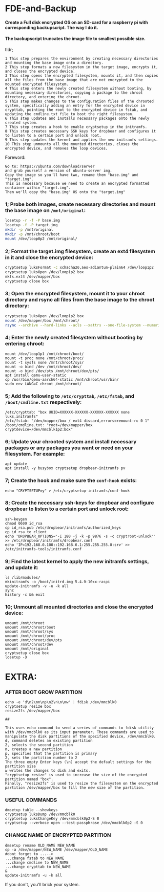 # FDE-and-Backup
#### Create a Full disk encrypted OS on an SD-card for a raspberry pi with corresponding backupscript. The way I do it.
#### The backupscript truncates the image file to smallest possible size.

tldr;
```
1 This step prepares the environment by creating necessary directories and mounting the base image onto a directory.
2 This step formats a new filesystem in the target image, encrypts it, and closes the encrypted device.
3 This step opens the encrypted filesystem, mounts it, and then copies all the files from the base image that are not encrypted to the mounted encrypted filesystem.
4 This step enters the newly created filesystem without booting, by mounting necessary directories, copying a package to the chroot directory, and entering the chroot.
5 This step makes changes to the configuration files of the chrooted system, specifically adding an entry for the encrypted device in crypttab, pointing the root to the encrypted device in fstab, and updating the cmdline.txt file to boot the right filesystem.
6 This step updates and installs necessary packages onto the newly created system.
7 This step creates a hook to enable cryptsetup in the initramfs.
8 This step creates necessary SSH keys for dropbear and configures it to listen to a certain port and unlock root.
9 This step updates the kernel and applies the new initramfs settings.  
10 This step unmounts all the mounted directories, closes the encrypted device, and removes the loop devices.
```

Foreword:
```
Go to: https://ubuntu.com/download/server
and grab yourself a version of ubuntu-server img.
Copy the image so you'll have two, rename them "base.img" and "target.img".
This is necessary because we need to create an encrypted formatted container within "target.img".
Then we'll copy the "base.img" OS onto the "target.img"
```


### 1; Probe both images, create necessary directories and mount the base image on `/mnt/original`:

```bash
losetup -r -f -P base.img
losetup -f -P target.img
mkdir -p /mnt/original
mkdir -p /mnt/chroot/boot
mount /dev/loop0p2 /mnt/original/
```

### 2; Format the target.img filesystem, create an ext4 filesystem in it and close the encrypted device:

```bash
cryptsetup luksFormat -c xchacha20,aes-adiantum-plain64 /dev/loop1p2
cryptsetup luksOpen /dev/loop1p2 box
mkfs.ext4 /dev/mapper/box
cryptsetup close box
```

### 3; Open the encrypted filesystem, mount it to your chroot directory and rsync all files from the base image to the chroot directory:

```bash
cryptsetup luksOpen /dev/loop1p2 box
mount /dev/mapper/box /mnt/chroot/
rsync --archive --hard-links --acls --xattrs --one-file-system --numeric-ids --info="progress2" /mnt/original/* /mnt/chroot/
```

### 4; Enter the newly created filesystem without booting by entering chroot:

```
mount /dev/loop1p1 /mnt/chroot/boot/
mount -t proc none /mnt/chroot/proc/
mount -t sysfs none /mnt/chroot/sys/
mount -o bind /dev /mnt/chroot/dev/
mount -o bind /dev/pts /mnt/chroot/dev/pts/
apt install qemu-user-static
cp /usr/bin/qemu-aarch64-static /mnt/chroot/usr/bin/
sudo env LANG=C chroot /mnt/chroot/
```

### 5; Add the following to `/etc/crypttab`, `/etc/fstab`, and `/boot/cmdline.txt` respectively:

```
/etc/crypttab: "box UUID=XXXXXX-XXXXXX-XXXXXX-XXXXXX none luks,initramfs"
/etc/fstab: "/dev/mapper/box / ext4 discard,errors=remount-ro 0 1"
/boot/cmdline.txt: "root=/dev/mapper/box cryptdevice=/dev/mmcblk1p2:box"
```

### 6; Update your chrooted system and install necessary packages or any packages you want or need on your filesystem. For example:

```
apt update
apt install -y busybox cryptsetup dropbear-initramfs pv
```

### 7; Create the hook and make sure the `conf-hook` exists:

```
echo "CRYPTSETUP=y" > /etc/cryptsetup-initramfs/conf-hook
```

### 8; Create the necessary ssh-keys for dropbear and configure dropbear to listen to a certain port and unlock root:

```
ssh-keygen
chmod 0600 id_rsa
cp id_rsa.pub /etc/dropbear/initramfs/authorized_keys
cp id_rsa to client
echo 'DROPBEAR_OPTIONS="-I 180 -j -k -p 9876 -s -c cryptroot-unlock"' >> /etc/dropbear/initramfs/dropbear.conf
echo 'IP=192.168.0.100::192.168.0.1:255.255.255.0:srv' >> /etc/initramfs-tools/initramfs.conf
```

### 9; Find the latest kernel to apply the new initramfs settings, and update it:

```
ls /lib/modules/
mkinitramfs -o /boot/initrd.img 5.4.0-10xx-raspi
update-initramfs -v -u -k all
sync
history -c && exit
```

### 10; Unmount all mounted directories and close the encrypted device:

```
umount /mnt/chroot
umount /mnt/chroot/boot
umount /mnt/chroot/sys
umount /mnt/chroot/proc
umount /mnt/chroot/dev/pts
umount /mnt/chroot/dev
umount /mnt/original
cryptsetup close box
losetup -D
```

# EXTRA:

### AFTER BOOT GROW PARTITION

```
echo -e 'd\n2\nn\np\n2\n\n\nw' | fdisk /dev/mmcblk0
cryptsetup resize box
resize2fs /dev/mapper/box

##

This uses echo command to send a series of commands to fdisk utility with /dev/mmcblk0 as its input parameter. These commands are used to manipulate the disk partitions of the specified device, /dev/mmcblk0.
d, command deletes an existing partition
2, selects the second partition
n, creates a new partition
p, specifies that the partition is primary
2, sets the partition number to 2
The three empty Enter keys (\n) accept the default settings for the partition size
w writes the changes to disk and exits.
"cryptsetup resize" is used to increase the size of the encrypted partition named "box".
Finally, "resize2fs" is used to resize the filesystem on the encrypted partition /dev/mapper/box to fill the new size of the partition.
```

### USEFUL COMMANDS

```
dmsetup table --showkeys
cryptsetup luksDump /dev/mmcblk0
cryptsetup luksChangeKey /dev/mmcblk0p2-S 0
cryptsetup --verbose open --test-passphrase /dev/mmcblk0p2 -S 0
```

### CHANGE NAME OF ENCRYPTED PARTITION

```
dmsetup rename OLD_NAME NEW_NAME
cp -a /dev/mapper/NEW_NAME /dev/mapper/OLD_NAME
#dont forget to ...-->
...change fstab to NEW_NAME
...change cmdline to NEW_NAME
...change crypttab to NEW_NAME
&
update-initramfs -u -k all
```
If you don't, you'll brick your system.
